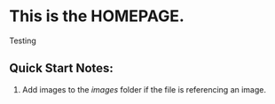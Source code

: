 # This is the **HOMEPAGE**.
Testing 
## Quick Start Notes:
1. Add images to the *images* folder if the file is referencing an image.
